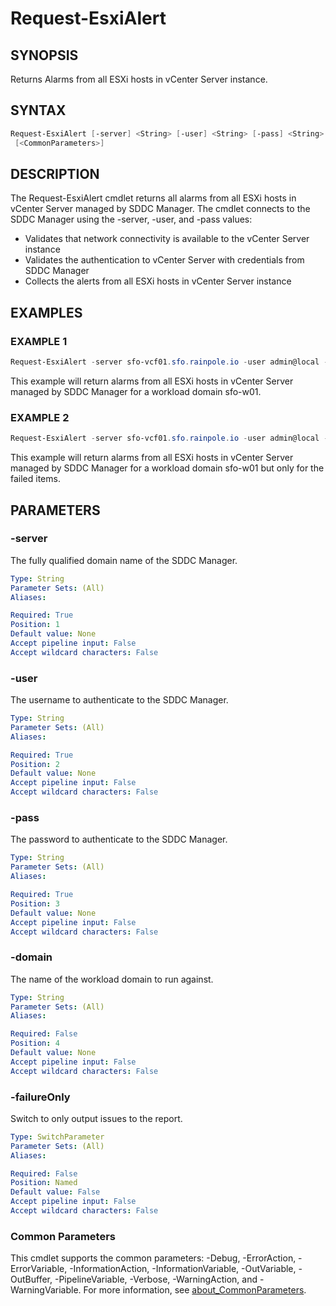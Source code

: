 # Request-EsxiAlert

## SYNOPSIS

Returns Alarms from all ESXi hosts in vCenter Server instance.

## SYNTAX

```powershell
Request-EsxiAlert [-server] <String> [-user] <String> [-pass] <String> [[-domain] <String>] [-failureOnly]
 [<CommonParameters>]
```

## DESCRIPTION

The Request-EsxiAlert cmdlet returns all alarms from all ESXi hosts in vCenter Server managed by SDDC Manager.
The cmdlet connects to the SDDC Manager using the -server, -user, and -pass values:

- Validates that network connectivity is available to the vCenter Server instance
- Validates the authentication to vCenter Server with credentials from SDDC Manager
- Collects the alerts from all ESXi hosts in vCenter Server instance

## EXAMPLES

### EXAMPLE 1

```powershell
Request-EsxiAlert -server sfo-vcf01.sfo.rainpole.io -user admin@local -pass VMw@re1!VMw@re1! -domain sfo-w01
```

This example will return alarms from all ESXi hosts in vCenter Server managed by SDDC Manager for a workload domain sfo-w01.

### EXAMPLE 2

```powershell
Request-EsxiAlert -server sfo-vcf01.sfo.rainpole.io -user admin@local -pass  VMw@re1!VMw@re1! -domain sfo-w01 -failureOnly
```

This example will return alarms from all ESXi hosts in vCenter Server managed by SDDC Manager for a workload domain sfo-w01 but only for the failed items.

## PARAMETERS

### -server

The fully qualified domain name of the SDDC Manager.

```yaml
Type: String
Parameter Sets: (All)
Aliases:

Required: True
Position: 1
Default value: None
Accept pipeline input: False
Accept wildcard characters: False
```

### -user

The username to authenticate to the SDDC Manager.

```yaml
Type: String
Parameter Sets: (All)
Aliases:

Required: True
Position: 2
Default value: None
Accept pipeline input: False
Accept wildcard characters: False
```

### -pass

The password to authenticate to the SDDC Manager.

```yaml
Type: String
Parameter Sets: (All)
Aliases:

Required: True
Position: 3
Default value: None
Accept pipeline input: False
Accept wildcard characters: False
```

### -domain

The name of the workload domain to run against.

```yaml
Type: String
Parameter Sets: (All)
Aliases:

Required: False
Position: 4
Default value: None
Accept pipeline input: False
Accept wildcard characters: False
```

### -failureOnly

Switch to only output issues to the report.

```yaml
Type: SwitchParameter
Parameter Sets: (All)
Aliases:

Required: False
Position: Named
Default value: False
Accept pipeline input: False
Accept wildcard characters: False
```

### Common Parameters

This cmdlet supports the common parameters: -Debug, -ErrorAction, -ErrorVariable, -InformationAction, -InformationVariable, -OutVariable, -OutBuffer, -PipelineVariable, -Verbose, -WarningAction, and -WarningVariable. For more information, see [about_CommonParameters](http://go.microsoft.com/fwlink/?LinkID=113216).
